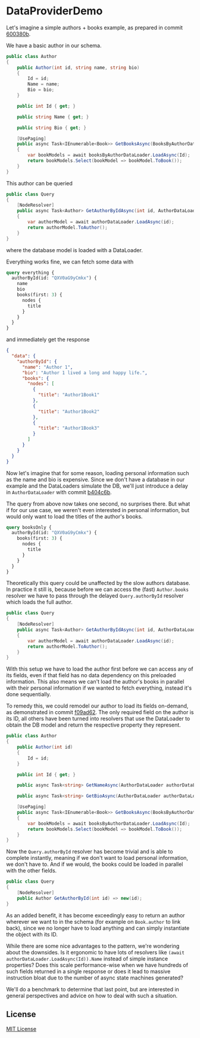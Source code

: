 # DataProviderDemo

Let's imagine a simple authors + books example, as prepared in commit
[600380b](https://github.com/martindisch/DataProviderDemo/commit/600380bec7209e514ce1c7032691443ab0958df2).

We have a basic author in our schema.

```csharp
public class Author
{
    public Author(int id, string name, string bio)
    {
        Id = id;
        Name = name;
        Bio = bio;
    }

    public int Id { get; }

    public string Name { get; }

    public string Bio { get; }

    [UsePaging]
    public async Task<IEnumerable<Book>> GetBooksAsync(BooksByAuthorDataLoader booksByAuthorDataLoader)
    {
        var bookModels = await booksByAuthorDataLoader.LoadAsync(Id);
        return bookModels.Select(bookModel => bookModel.ToBook());
    }
}
```

This author can be queried

```csharp
public class Query
{
    [NodeResolver]
    public async Task<Author> GetAuthorByIdAsync(int id, AuthorDataLoader authorDataLoader)
    {
        var authorModel = await authorDataLoader.LoadAsync(id);
        return authorModel.ToAuthor();
    }
}
```

where the database model is loaded with a DataLoader.

Everything works fine, we can fetch some data with

```graphql
query everything {
  authorById(id: "QXV0aG9yCmkx") {
    name
    bio
    books(first: 3) {
      nodes {
        title
      }
    }
  }
}
```

and immediately get the response

```json
{
  "data": {
    "authorById": {
      "name": "Author 1",
      "bio": "Author 1 lived a long and happy life.",
      "books": {
        "nodes": [
          {
            "title": "Author1Book1"
          },
          {
            "title": "Author1Book2"
          },
          {
            "title": "Author1Book3"
          }
        ]
      }
    }
  }
}
```

Now let's imagine that for some reason, loading personal information such as
the name and bio is expensive. Since we don't have a database in our example
and the DataLoaders simulate the DB, we'll just introduce a delay in
`AuthorDataLoader` with commit
[b404c6b](https://github.com/martindisch/DataProviderDemo/commit/b404c6be1e78e25f03b7ed3efc0db569a1d965f8).

The query from above now takes one second, no surprises there. But what if for
our use case, we weren't even interested in personal information, but would
only want to load the titles of the author's books.

```graphql
query booksOnly {
  authorById(id: "QXV0aG9yCmkx") {
    books(first: 3) {
      nodes {
        title
      }
    }
  }
}
```

Theoretically this query could be unaffected by the slow authors database. In
practice it still is, because before we can access the (fast) `Author.books`
resolver we have to pass through the delayed `Query.authorById` resolver which
loads the full author.

```csharp
public class Query
{
    [NodeResolver]
    public async Task<Author> GetAuthorByIdAsync(int id, AuthorDataLoader authorDataLoader)
    {
        var authorModel = await authorDataLoader.LoadAsync(id);
        return authorModel.ToAuthor();
    }
}
```

With this setup we have to load the author first before we can access any of
its fields, even if that field has no data dependency on this preloaded
information. This also means we can't load the author's books in parallel with
their personal information if we wanted to fetch everything, instead it's done
sequentially.

To remedy this, we could remodel our author to load its fields on-demand, as
demonstrated in commit
[f09ad62](https://github.com/martindisch/DataProviderDemo/commit/f09ad62bf0d770f670260f470a996103d59a4cf0).
The only required field on the author is its ID, all others have been turned
into resolvers that use the DataLoader to obtain the DB model and return the
respective property they represent.

```csharp
public class Author
{
    public Author(int id)
    {
        Id = id;
    }

    public int Id { get; }

    public async Task<string> GetNameAsync(AuthorDataLoader authorDataLoader) => (await authorDataLoader.LoadAsync(Id)).Name;

    public async Task<string> GetBioAsync(AuthorDataLoader authorDataLoader) => (await authorDataLoader.LoadAsync(Id)).Bio;

    [UsePaging]
    public async Task<IEnumerable<Book>> GetBooksAsync(BooksByAuthorDataLoader booksByAuthorDataLoader)
    {
        var bookModels = await booksByAuthorDataLoader.LoadAsync(Id);
        return bookModels.Select(bookModel => bookModel.ToBook());
    }
}
```

Now the `Query.authorById` resolver has become trivial and is able to complete
instantly, meaning if we don't want to load personal information, we don't have
to. And if we would, the books could be loaded in parallel with the other
fields.

```csharp
public class Query
{
    [NodeResolver]
    public Author GetAuthorById(int id) => new(id);
}
```

As an added benefit, it has become exceedingly easy to return an author
wherever we want to in the schema (for example on `Book.author` to link back),
since we no longer have to load anything and can simply instantiate the object
with its ID.

While there are some nice advantages to the pattern, we're wondering about the
downsides. Is it ergonomic to have lots of resolvers like `(await
authorDataLoader.LoadAsync(Id)).Name` instead of simple instance properties?
Does this scale performance-wise when we have hundreds of such fields returned
in a single response or does it lead to massive instruction bloat due to the
number of async state machines generated?

We'll do a benchmark to determine that last point, but are interested in
general perspectives and advice on how to deal with such a situation.

## License

[MIT License](LICENSE)
